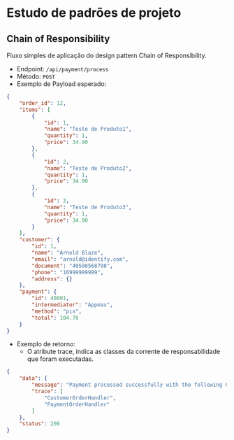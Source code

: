 # Estudo de padrões de projeto

## Chain of Responsibility

Fluxo simples de aplicação do design pattern Chain of Responsibility.

- Endpoint: `/api/payment/process`
- Método: `POST`
- Exemplo de Payload esperado:
```json
{
    "order_id": 12,
    "items": [
        {
            "id": 1,
            "name": "Teste de Produto1",
            "quantity": 1,
            "price": 34.90
        },
        {
            "id": 2,
            "name": "Teste de Produto2",
            "quantity": 1,
            "price": 34.90
        },
        {
            "id": 3,
            "name": "Teste de Produto3",
            "quantity": 1,
            "price": 34.90
        }
    ],
    "customer": {
        "id": 1,
        "name": "Arnold Blaze",
        "email": "arnold@identify.com",
        "document": "40598568798",
        "phone": "16999999999",
        "address": {}
    },
    "payment": {
        "id": 40001,
        "intermediator": "Appmax",
        "method": "pix",
        "total": 104.70
    }
}
```

- Exemplo de retorno:
  - O atribute trace, indica as classes da corrente de responsabilidade que foram executadas.
```json
{
    "data": {
        "message": "Payment processed successfully with the following Chain of Responsibility trace",
        "trace": [
            "CustomerOrderHandler",
            "PaymentOrderHandler"
        ]
    },
    "status": 200
}
```
